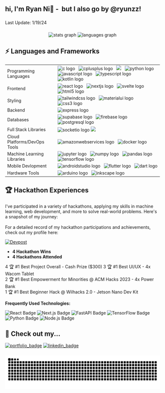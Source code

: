 <h2 align="left">hi, I'm Ryan Ni👋 - ‎ but I also go by @ryunzz!</h2>


###

<p align="left">Last Update: 1/19/24</p>

###

<div align="center">
  <img src="https://github-readme-stats.vercel.app/api?username=ryunzz&hide_title=false&hide_rank=true&show_icons=true&include_all_commits=false&count_private=true&disable_animations=false&theme=discord_old_blurple&locale=en&hide_border=false&custom_title=Ryan%20Ni's%20Github%20Stats" height="150" alt="stats graph"  />
  <img src="https://github-readme-stats.vercel.app/api/top-langs?username=ryunzz&locale=en&hide_title=false&layout=compact&card_width=320&langs_count=6&theme=discord_old_blurple&hide_border=false&custom_title=Most%20Used%20Language%20(By%20File%20Size)" height="150" alt="languages graph"  />
</div>

###

<h2 align="left">⚡ Languages and Frameworks</h2>

###
<table>
  <tr>
    <td>Programming Languages</td>
      <td>
          <img src="https://img.shields.io/badge/C-A8B9CC?logo=c&logoColor=black&style=for-the-badge" height="22" alt="c logo"  />
          <img width="4" />
          <img src="https://img.shields.io/badge/C++-00599C?logo=cplusplus&logoColor=white&style=for-the-badge" height="22" alt="cplusplus logo"  />
          <img width="4" />
          <img src="https://img.shields.io/badge/Java-%23ED8B00.svg?style=flat-square&logo=openjdk&logoColor=white"/>
          <img width="4" />
          <img src="https://img.shields.io/badge/Python-3776AB?logo=python&logoColor=white&style=for-the-badge" height="22" alt="python logo"  />
          <img width="4" />
          <img src="https://img.shields.io/badge/JavaScript-F7DF1E?logo=javascript&logoColor=black&style=for-the-badge" height="22" alt="javascript logo"  />
          <img width="4" />
          <img src="https://img.shields.io/badge/TypeScript-3178C6?logo=typescript&logoColor=white&style=for-the-badge" height="22" alt="typescript logo"  />
          <img width="4" />
          <img src="https://img.shields.io/badge/Kotlin-7F52FF?logo=kotlin&logoColor=white&style=for-the-badge" height="22" alt="kotlin logo"  />
      </td>
  </tr>
  <tr>
    <td>Frontend</td>
    <td>
      <img src="https://img.shields.io/badge/React-61DAFB?logo=react&logoColor=black&style=for-the-badge" height="22" alt="react logo"  />
      <img width="4" />
      <img src="https://img.shields.io/badge/Next.js-000000?logo=nextdotjs&logoColor=white&style=for-the-badge" height="22" alt="nextjs logo"  />
      <img width="4" />
      <img src="https://img.shields.io/badge/Svelte-FF3E00?logo=svelte&logoColor=white&style=for-the-badge" height="22" alt="svelte logo"  />
      <img width="4" />
      <img src="https://img.shields.io/badge/HTML5-E34F26?logo=html5&logoColor=white&style=for-the-badge" height="22" alt="html5 logo"  />
    </td>
  </tr>
  <tr>
    <td>Styling</td>
    <td>
      <img src="https://img.shields.io/badge/Tailwind CSS-06B6D4?logo=tailwindcss&logoColor=black&style=for-the-badge" height="22" alt="tailwindcss logo"  />
      <img width="4" />
      <img src="https://img.shields.io/badge/MUI-007FFF?logo=mui&logoColor=white&style=for-the-badge" height="22" alt="materialui logo"  />
      <img width="4" />
      <img src="https://img.shields.io/badge/CSS3-1572B6?logo=css3&logoColor=white&style=for-the-badge" height="22" alt="css3 logo"  />
    </td>
  </tr>
  <tr>
    <td>Backend</td>
    <td>
      <img src="https://img.shields.io/badge/Express-000000?logo=express&logoColor=white&style=for-the-badge" height="22" alt="express logo"  />
    </td>
  </tr>
  <tr>
    <td>Databases</td>
    <td>
      <img src="https://img.shields.io/badge/SupaBase-4169E1?logo=supabase&logoColor=white&style=for-the-badge" height="22" alt="supabase logo"  />
      <img width="4" />
      <img src="https://img.shields.io/badge/Firebase-FFCA28?logo=firebase&logoColor=black&style=for-the-badge" height="22" alt="firebase logo"  />
      <img width="4" />
      <img src="https://img.shields.io/badge/PostgreSQL-4169E1?logo=postgresql&logoColor=white&style=for-the-badge" height="22" alt="postgresql logo"  />
    </td>
  </tr>
  <tr>
    <td >Full Stack Libraries</td>
    <td>
      <img src="https://img.shields.io/badge/Socket.io-010101?logo=socketdotio&logoColor=white&style=for-the-badge" height="22" alt="socketio logo"  />
      <img src="https://img.shields.io/badge/OpenAPI-6BA539?style=flat-square&logo=openapi-initiative&logoColor=white"/>
    </td>
  </tr>
  <tr>
    <td >Cloud Platforms/DevOps Tools</td>
    <td>
      <img src="https://img.shields.io/badge/Amazon AWS-232F3E?logo=amazonaws&logoColor=white&style=for-the-badge" height="22" alt="amazonwebservices logo"  />
      <img width="4" />
      <img src="https://img.shields.io/badge/Docker-2496ED?logo=docker&logoColor=white&style=for-the-badge" height="22" alt="docker logo"  />
     </td>
  </tr>
  <tr>
    <td>Machine Learning Libraries</td>
    <td>
      <img src="https://img.shields.io/badge/Jupyter-F37626?logo=jupyter&logoColor=black&style=for-the-badge" height="22" alt="jupyter logo"  />
      <img width="4" />
      <img src="https://img.shields.io/badge/NumPy-013243?logo=numpy&logoColor=white&style=for-the-badge" height="22" alt="numpy logo"  />
      <img width="4" />
      <img src="https://img.shields.io/badge/pandas-150458?logo=pandas&logoColor=white&style=for-the-badge" height="22" alt="pandas logo"  />
      <img width="4" />
      <img src="https://img.shields.io/badge/TensorFlow-FF6F00?logo=tensorflow&logoColor=black&style=for-the-badge" height="22" alt="tensorflow logo"  />
    </td>
  </tr>
  <tr>
    <td>Mobile Devlopment</td>
    <td>
      <img src="https://img.shields.io/badge/Android Studio-3DDC84?logo=androidstudio&logoColor=black&style=for-the-badge" height="22" alt="androidstudio logo"  />
      <img width="4" />
      <img src="https://img.shields.io/badge/Flutter-02569B?logo=flutter&logoColor=white&style=for-the-badge" height="22" alt="flutter logo"  />
      <img width="4" />
      <img src="https://img.shields.io/badge/Dart-0175C2?logo=dart&logoColor=white&style=for-the-badge" height="22" alt="dart logo"  />
    </td>
  </tr>
  <tr>
    <td>Hardware Tools</td>
    <td>
      <img src="https://img.shields.io/badge/Arduino-00979D?logo=arduino&logoColor=white&style=for-the-badge" height="22" alt="arduino logo"  />
      <img width="4" />
      <img src="https://img.shields.io/badge/Inkscape-000000?logo=inkscape&logoColor=white&style=for-the-badge" height="22" alt="inkscape logo"  />
    </td>
  </tr>
</table>

###

<h2 align="left">🏆 Hackathon Experiences</h2>

###

<p align="left">I've participated in a variety of hackathons, applying my skills in machine learning, web development, and more to solve real-world problems. Here's a snapshot of my journey:<br><br>For a detailed record of my hackathon participations and achievements, check out my profile here:

[![Devpost](https://img.shields.io/badge/Devpost-Profile-003E54?style=flat-square&logo=devpost&logoColor=white)](https://devpost.com/ryan-ni)

- **4 Hackathon Wins**
- **4 Hackathons Attended**

4 🏆 #1 Best Project Overall                              - Cash Prize          ($300)
3 🏆 #1 Best UI/UX                                        - 4x Wacom Tablet     
2 🏆 #1 Best Empowerment for Minorities @ ACM Hacks 2023  - 4x Power Bank       
1 🏆 #1 Best Beginner Hack @ Wilhacks 2.0                 - Jetson Nano Dev Kit 

**Frequently Used Technologies:**

![React Badge](https://img.shields.io/badge/React-20232A?style=flat-square&logo=react&logoColor=61DAFB)
![Next.js Badge](https://img.shields.io/badge/Next.js-000000?style=flat-square&logo=next.js&logoColor=white)
![FastAPI Badge](https://img.shields.io/badge/FastAPI-009688?style=flat-square&logo=fastapi&logoColor=white)
![TensorFlow Badge](https://img.shields.io/badge/TensorFlow-FF6F00?style=flat-square&logo=tensorflow&logoColor=white)
![Python Badge](https://img.shields.io/badge/Python-3776AB?style=flat-square&logo=python&logoColor=yellow)
![Node.js Badge](https://img.shields.io/badge/Node.js-43853D?style=flat-square&logo=node.js&logoColor=white)

###

<h2 align="left">👀 Check out my...</h2>

[![portfolio_badge]](https://ryan-ni.vercel.app)
[![linkedin_badge]](https://linkedin.com/in/ryan-ni)

###

<img src="https://raw.githubusercontent.com/ryunzz/ryunzz/output/snake.svg" alt="Snake animation" />


<!-- Badges -->
[portfolio_badge]: https://img.shields.io/badge/Portfolio%20Website-%230077B5.svg?style=flat-square&logo=buffer&logoColor=white
[linkedin_badge]: https://img.shields.io/badge/LinkedIn-%230077B5.svg?style=flat-square&logo=linkedin&logoColor=white

